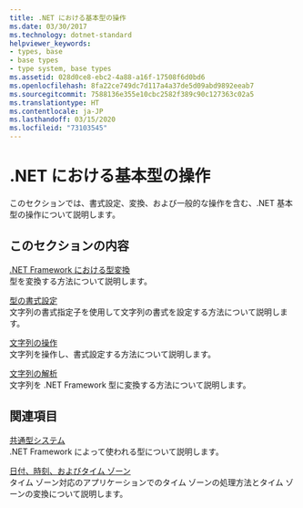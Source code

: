 ```yaml
---
title: .NET における基本型の操作
ms.date: 03/30/2017
ms.technology: dotnet-standard
helpviewer_keywords:
- types, base
- base types
- type system, base types
ms.assetid: 028d0ce8-ebc2-4a88-a16f-17508f6d0bd6
ms.openlocfilehash: 8fa22ce749dc7d117a4a37de5d09abd9892eeab7
ms.sourcegitcommit: 7588136e355e10cbc2582f389c90c127363c02a5
ms.translationtype: HT
ms.contentlocale: ja-JP
ms.lasthandoff: 03/15/2020
ms.locfileid: "73103545"
---
```

# <a name="working-with-base-types-in-net"></a>.NET における基本型の操作
このセクションでは、書式設定、変換、および一般的な操作を含む、.NET 基本型の操作について説明します。  
  
## <a name="in-this-section"></a>このセクションの内容  
 [.NET Framework における型変換](../../../docs/standard/base-types/type-conversion.md)  
 型を変換する方法について説明します。  
  
 [型の書式設定](../../../docs/standard/base-types/formatting-types.md)  
 文字列の書式指定子を使用して文字列の書式を設定する方法について説明します。  
  
 [文字列の操作](../../../docs/standard/base-types/manipulating-strings.md)  
 文字列を操作し、書式設定する方法について説明します。  
  
 [文字列の解析](../../../docs/standard/base-types/parsing-strings.md)  
 文字列を .NET Framework 型に変換する方法について説明します。  
  
## <a name="related-sections"></a>関連項目  
 [共通型システム](../../../docs/standard/base-types/common-type-system.md)  
 .NET Framework によって使われる型について説明します。  
  
 [日付、時刻、およびタイム ゾーン](../../../docs/standard/datetime/index.md)  
 タイム ゾーン対応のアプリケーションでのタイム ゾーンの処理方法とタイム ゾーンの変換について説明します。
